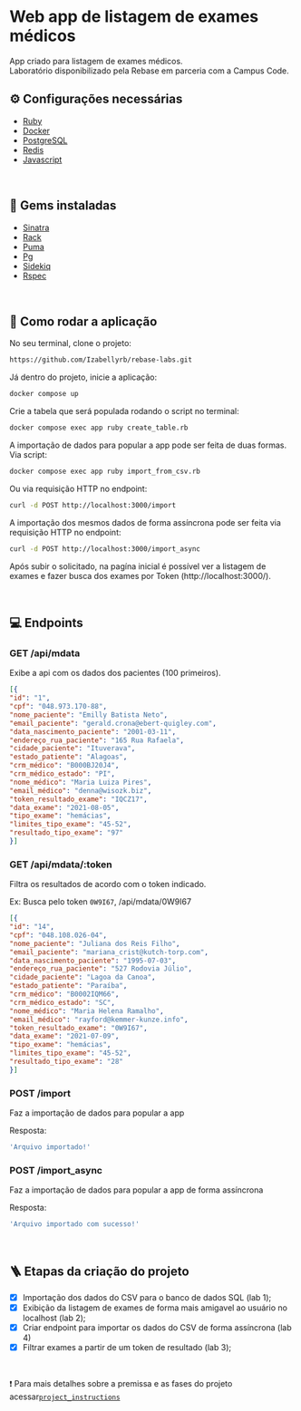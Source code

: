 # Web app de listagem de exames médicos
App criado para listagem de exames médicos. <br>
Laboratório disponibilizado pela Rebase em parceria com a Campus Code. 

## ⚙ Configurações necessárias
- [Ruby](https://www.ruby-lang.org/en/documentation/installation/) 
- [Docker](https://www.ruby-lang.org/en/documentation/installation/) 
- [PostgreSQL](https://www.postgresql.org/) 
- [Redis](https://www.ruby-lang.org/en/documentation/installation/)  
- [Javascript](https://www.javascript.com/) 

<br>

## 💎 Gems instaladas
- [Sinatra](https://rubygems.org/gems/sinatra)
- [Rack](https://rubygems.org/gems/rack)
- [Puma](https://rubygems.org/gems/puma) 
- [Pg](https://rubygems.org/gems/pg) 
- [Sidekiq](https://rubygems.org/gems/sidekiq)
- [Rspec](https://rubygems.org/gems/rspec)

<br>

## 🚀 Como rodar a aplicação
No seu terminal, clone o projeto:
```sh
https://github.com/Izabellyrb/rebase-labs.git
```

Já dentro do projeto, inicie a aplicação:
```sh
docker compose up
```

Crie a tabela que será populada rodando o script no terminal:
```sh
docker compose exec app ruby create_table.rb
```

A importação de dados para popular a app pode ser feita de duas formas. Via script:
```sh
docker compose exec app ruby import_from_csv.rb
```

Ou via requisição HTTP no endpoint:
```sh
curl -d POST http://localhost:3000/import
```

A importação dos mesmos dados de forma assíncrona pode ser feita via requisição HTTP no endpoint:
```sh
curl -d POST http://localhost:3000/import_async
```

Após subir o solicitado, na pagína inicial é possível ver a listagem de exames e fazer busca dos exames por Token (http://localhost:3000/). 

<br>


## 💻 Endpoints

### GET /api/mdata
Exibe a api com os dados dos pacientes (100 primeiros).

```json
[{
"id": "1",
"cpf": "048.973.170-88",
"nome_paciente": "Emilly Batista Neto",
"email_paciente": "gerald.crona@ebert-quigley.com",
"data_nascimento_paciente": "2001-03-11",
"endereço_rua_paciente": "165 Rua Rafaela",
"cidade_paciente": "Ituverava",
"estado_patiente": "Alagoas",
"crm_médico": "B000BJ20J4",
"crm_médico_estado": "PI",
"nome_médico": "Maria Luiza Pires",
"email_médico": "denna@wisozk.biz",
"token_resultado_exame": "IQCZ17",
"data_exame": "2021-08-05",
"tipo_exame": "hemácias",
"limites_tipo_exame": "45-52",
"resultado_tipo_exame": "97"
}]
```

### GET /api/mdata/:token
Filtra os resultados de acordo com o token indicado. 

Ex: Busca pelo token `0W9I67`, /api/mdata/0W9I67

```json
[{
"id": "14",
"cpf": "048.108.026-04",
"nome_paciente": "Juliana dos Reis Filho",
"email_paciente": "mariana_crist@kutch-torp.com",
"data_nascimento_paciente": "1995-07-03",
"endereço_rua_paciente": "527 Rodovia Júlio",
"cidade_paciente": "Lagoa da Canoa",
"estado_patiente": "Paraíba",
"crm_médico": "B0002IQM66",
"crm_médico_estado": "SC",
"nome_médico": "Maria Helena Ramalho",
"email_médico": "rayford@kemmer-kunze.info",
"token_resultado_exame": "0W9I67",
"data_exame": "2021-07-09",
"tipo_exame": "hemácias",
"limites_tipo_exame": "45-52",
"resultado_tipo_exame": "28"
}]
```

### POST /import 
Faz a importação de dados para popular a app

Resposta:
```sh
'Arquivo importado!'
```

### POST /import_async
Faz a importação de dados para popular a app de forma assíncrona

Resposta:
```sh
'Arquivo importado com sucesso!'
```

<br>

## 🪜 Etapas da criação do projeto
- [x] Importação dos dados do CSV para o banco de dados SQL (lab 1);
- [x] Exibição da listagem de exames de forma mais amigavel ao usuário no localhost (lab 2);
- [x] Criar endpoint para importar os dados do CSV de forma assíncrona (lab 4)
- [x] Filtrar exames a partir de um token de resultado (lab 3);
<br>
  
 ❗ Para mais detalhes sobre a premissa e as fases do projeto acessar[`project_instructions`](https://github.com/Izabellyrb/rebase-labs/blob/main/README.md)

 
